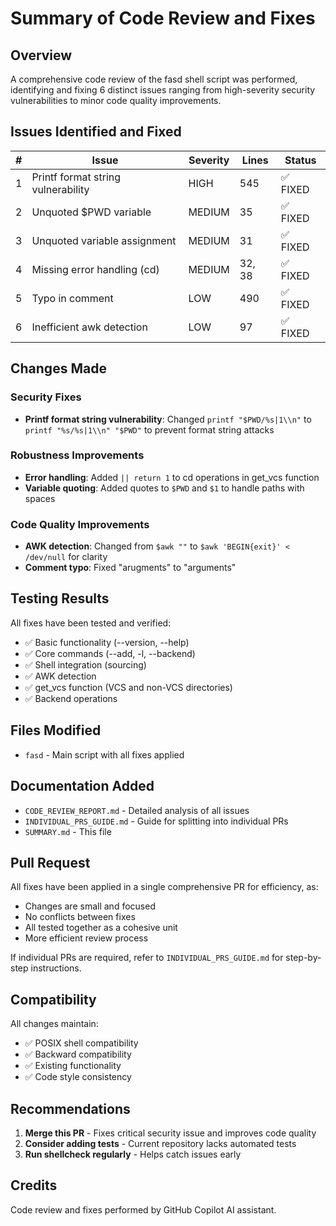 # Summary of Code Review and Fixes

## Overview

A comprehensive code review of the fasd shell script was performed, identifying and fixing 6 distinct issues ranging from high-severity security vulnerabilities to minor code quality improvements.

## Issues Identified and Fixed

| # | Issue | Severity | Lines | Status |
|---|-------|----------|-------|--------|
| 1 | Printf format string vulnerability | HIGH | 545 | ✅ FIXED |
| 2 | Unquoted $PWD variable | MEDIUM | 35 | ✅ FIXED |
| 3 | Unquoted variable assignment | MEDIUM | 31 | ✅ FIXED |
| 4 | Missing error handling (cd) | MEDIUM | 32, 38 | ✅ FIXED |
| 5 | Typo in comment | LOW | 490 | ✅ FIXED |
| 6 | Inefficient awk detection | LOW | 97 | ✅ FIXED |

## Changes Made

### Security Fixes
- **Printf format string vulnerability**: Changed `printf "$PWD/%s|1\\n"` to `printf "%s/%s|1\\n" "$PWD"` to prevent format string attacks

### Robustness Improvements
- **Error handling**: Added `|| return 1` to cd operations in get_vcs function
- **Variable quoting**: Added quotes to `$PWD` and `$1` to handle paths with spaces

### Code Quality Improvements
- **AWK detection**: Changed from `$awk ""` to `$awk 'BEGIN{exit}' < /dev/null` for clarity
- **Comment typo**: Fixed "arugments" to "arguments"

## Testing Results

All fixes have been tested and verified:
- ✅ Basic functionality (--version, --help)
- ✅ Core commands (--add, -l, --backend)
- ✅ Shell integration (sourcing)
- ✅ AWK detection
- ✅ get_vcs function (VCS and non-VCS directories)
- ✅ Backend operations

## Files Modified

- `fasd` - Main script with all fixes applied

## Documentation Added

- `CODE_REVIEW_REPORT.md` - Detailed analysis of all issues
- `INDIVIDUAL_PRS_GUIDE.md` - Guide for splitting into individual PRs
- `SUMMARY.md` - This file

## Pull Request

All fixes have been applied in a single comprehensive PR for efficiency, as:
- Changes are small and focused
- No conflicts between fixes
- All tested together as a cohesive unit
- More efficient review process

If individual PRs are required, refer to `INDIVIDUAL_PRS_GUIDE.md` for step-by-step instructions.

## Compatibility

All changes maintain:
- ✅ POSIX shell compatibility
- ✅ Backward compatibility
- ✅ Existing functionality
- ✅ Code style consistency

## Recommendations

1. **Merge this PR** - Fixes critical security issue and improves code quality
2. **Consider adding tests** - Current repository lacks automated tests
3. **Run shellcheck regularly** - Helps catch issues early

## Credits

Code review and fixes performed by GitHub Copilot AI assistant.
